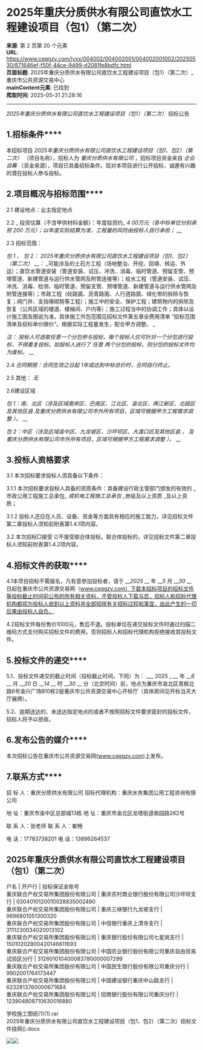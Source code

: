# 2025年重庆分质供水有限公司直饮水工程建设项目（包1）（第二次）

**来源**: 第 2 页第 20 个元素  
**URL**: https://www.cqggzy.com/jyxx/004002/004002001/004002001002/20250530/871646ef-f50f-44ce-9499-d2081fe8bdfc.html  
**页面标题**: 2025年重庆分质供水有限公司直饮水工程建设项目（包1）（第二次）_重庆市公共资源交易中心  
**mainContent元素**: 已找到  
**爬取时间**: 2025-05-31 21:28:16

---

_2025年重庆分质供水有限公司直饮水工程建设项目（包1）（第二次）_ 招标公告

## **1.招标条件******

本招标项目 _2025年重庆分质供水有限公司直饮水工程建设项目（包1、包2）（第二次）_ （项目名称），招标人为 _重庆分质供水有限公司_ ，招标项目资金来自 _企业自筹_ （资金来源），项目已具备招标条件。现对本项目进行公开招标，诚邀有兴趣的潜在投标人参与投标。

## **2.项目概况与招标范围******

2.1 建设地点：业主指定地点

2.2 _ 投资估算（不含甲供材料金额）：年度投资约_ _4_ _00万元（各中标单位分别承担_ _200_ _万元）；以年度实际结算为准，工程量的风险由投标人自行承担；_ __

2.3 招标范围：

_包 1_ _、_ _包 2：_ _2025年重庆分质供水有限公司直饮水工程建设项目（包1、包2）（第二次）_ ___：_ _可能涉及的土石方工程（场地整治、开挖、回填、转运、外运）；直饮水管道安装（管道安装、试压、冲洗、消毒、临时管道、预留支管、预埋管道、新建管道与运行供水管网及附管连接等）；给水工程（管道安装、试压、冲洗、消毒、检测、临时管道、预留支管、预埋管道、新建管道与运行供水管网及附管连接等）；市政工程（砼路面、沥青路面、人行道路面、绿化带的拆除与恢复；阀门井、支挡墩砌筑等工程）；施工中的安全、保护工程；建筑物内的拆除及恢复（公共区域的楼道、楼梯间、户内等）；施工过程当中的协调工作；具体以设计施工图及图说为准，具体施工外包范围见招标文件第五章全费用清单 “招标范围清单及招标单价限价”。根据实际工程量发生，配合甲方调整。 _

_注：_ _投标人可选取任意一个分包参与投标，每个投标人仅可针对一个分包进行投标，不得重复投标。如投标人进行了_ _任意_ _两个分包的投标，则分包的投标文件均为废标。_ __

2.4  _合同期限：合同生效之日起 1年或达到中标总价时，合同自行终止。_

2.5 其他： _无_

2.6建设区域

_包_ _1：南、北区（涉及区域南岸区、巴南区、江北区、渝北区、两江新区、北碚区及其他区县_ _及重庆分质供水有限公司市外所有项目，区域可根据甲方工程需求调整_ _）。_ __

_包_ _2：中区（涉及区域渝中区、九龙坡区、沙坪坝区、大渡口区及其他区县_ _，_ _及重庆分质供水有限公司市外所有项目，区域可根据甲方工程需求调整_ _）。_ __

## **3.投标人资格要求**

3.1 本次招标要求投标人须具备以下条件：

3.1.1 本次招标要求投标人具备的资质条件：具备建设行政主管部门颁发的有效的 _ 市政公用工程施工总承包_ _或机电工程施工总承包_ _叁级及以上资质 _及以上资质；

3.1.2 投标人还应在人员、设备、资金等方面具有相应的施工能力，详见招标文件第二章投标人须知前附表第1.4.1项内容。

3.2 本次招标□接受 ☑不接受联合体投标。联合体投标的，详见招标文件第二章投标人须知前附表第1.4.2项内容。

## **4.招标文件的获取******

4.1本项目招标不需报名，凡有意参加投标者，请于  ___2025_ __ 年 ___5_ 月 ___30_ __ 日起在重庆市公共资源交易网（www.cqggzy.com）下载本招标项目的招标文件等投标截止时间前公布的所有相关资料，不管投标人下载与否，招标人和招标代理机构都视为投标人收到以上资料并全部知晓有关招标过程和事宜，由此产生的一切后果由投标人自负。

4.2招标文件每份售价1000元，售后不退。投标单位在递交投标文件时通过扫描二维码方式支付购买招标文件的费用，否则招标人和招标代理机构拒绝接收其投标文件。

## **5.投标文件的递交******

5.1、投标文件递交的截止时间（投标截止时间，下同）为： ___ 2025 _ __ 年 ___6_ __ 月 ___20_ 日 ___14_ __ 时 ___30_ __ 分（北京时间）前，地点为重庆市渝北区青枫北路6号渝兴广场B10栋2层重庆市公共资源交易中心开标厅（具体房间见开标当天大厅展牌）。

5.2、逾期送达的、未送达指定地点的或者不按照招标文件要求密封的投标文件，招标人将予以拒收。

## **6.发布公告的媒介******

本次招标公告在重庆市公共资源交易网(www.cqggzy.com)上发布。

## **7.联系方式******

招 标 人：重庆分质供水有限公司 招标代理机构：重庆水务集团公用工程咨询有限公司

地 址：重庆市渝中区总部城13栋 地 址：重庆市渝北区龙塔街道紫园路262号

联 系 人：张老师 联 系 人：崔畅

电 话：17783738201 电 话：13896264537

  
2025年重庆分质供水有限公司直饮水工程建设项目（包1）（第二次）  
---  
户名 | 开户行 | 投标保证金账号  
重庆联合产权交易所集团股份有限公司 | 重庆农村商业银行股份有限公司沙坪坝支行 | 0304010120010028835002490  
重庆联合产权交易所集团股份有限公司 | 重庆三峡银行九龙坡支行 | 9696801051300320  
重庆联合产权交易所集团股份有限公司 | 中信银行重庆上清寺支行 | 3111230034020013102  
重庆联合产权交易所集团股份有限公司 | 重庆银行股份有限公司七星岗支行 | 15010202900420146611693  
重庆联合产权交易所集团股份有限公司 | 中国农业银行股份有限公司重庆自由贸易试验区分行 | 312601010400083780000007299  
重庆联合产权交易所集团股份有限公司 | 中国民生银行股份有限公司重庆分行 | 9902001764173447  
重庆联合产权交易所集团股份有限公司 | 中国建设银行重庆中山路支行 | 6232813760000671684  
重庆联合产权交易所集团股份有限公司 | 招商银行股份有限公司重庆分行 | 123904808710630016880  
  
  
  
学校施工图纸(1)(1).rar    
2025年重庆分质供水有限公司直饮水工程建设项目（包1、包2）（第二次）招标文件挂网().docx    
  
  
  
  
[![](https://ztb.cqggzy.com/CQTPFrame/css/img/tiwen.png)](http://ztb.cqggzy.com/CQTPFrame/jsgcztbmis2/pages/onlinetiwen/OnLineTiWen_Detail?GongGaoGuid=871646ef-f50f-44ce-9499-d2081fe8bdfc)[![](https://ztb.cqggzy.com/CQTPFrame/css/img/baohan.png)](https://jrfw.cqggzy.com)

